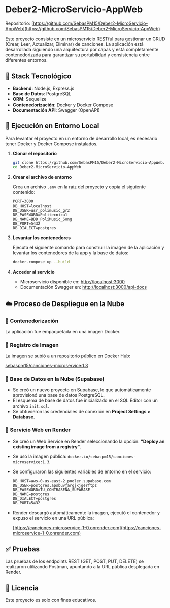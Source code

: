 # Deber2-MicroServicio-AppWeb

Repositorio: [https://github.com/SebasPM15/Deber2-MicroServicio-AppWeb](https://github.com/SebasPM15/Deber2-MicroServicio-AppWeb)

Este proyecto consiste en un microservicio RESTful para gestionar un CRUD (Crear, Leer, Actualizar, Eliminar) de canciones. La aplicación está desarrollada siguiendo una arquitectura por capas y está completamente contenedorizada para garantizar su portabilidad y consistencia entre diferentes entornos.

## 🧰 Stack Tecnológico

- **Backend**: Node.js, Express.js
- **Base de Datos**: PostgreSQL
- **ORM**: Sequelize
- **Contenedorización**: Docker y Docker Compose
- **Documentación API**: Swagger (OpenAPI)

## 🚀 Ejecución en Entorno Local

Para levantar el proyecto en un entorno de desarrollo local, es necesario tener Docker y Docker Compose instalados.

1. **Clonar el repositorio**

   ```bash
   git clone https://github.com/SebasPM15/Deber2-MicroServicio-AppWeb.git
   cd Deber2-MicroServicio-AppWeb
   ```

2. **Crear el archivo de entorno**

   Crea un archivo `.env` en la raíz del proyecto y copia el siguiente contenido:

   ```env
   PORT=3000
   DB_HOST=localhost
   DB_USER=usr_polimusic_gr2
   DB_PASSWORD=Politecnica1
   DB_NAME=BDD_PoliMusic_Song
   DB_PORT=5432
   DB_DIALECT=postgres
   ```

3. **Levantar los contenedores**

   Ejecuta el siguiente comando para construir la imagen de la aplicación y levantar los contenedores de la app y la base de datos:

   ```bash
   docker-compose up --build
   ```

4. **Acceder al servicio**

   - Microservicio disponible en: [http://localhost:3000](http://localhost:3000)
   - Documentación Swagger en: [http://localhost:3000/api-docs](http://localhost:3000/api-docs)

## ☁️ Proceso de Despliegue en la Nube

### 🔹 Contenedorización

La aplicación fue empaquetada en una imagen Docker.

### 🔹 Registro de Imagen

La imagen se subió a un repositorio público en Docker Hub:

[sebaspm15/canciones-microservice:1.3](https://hub.docker.com/r/sebaspm15/canciones-microservice)

### 🔹 Base de Datos en la Nube (Supabase)

- Se creó un nuevo proyecto en Supabase, lo que automáticamente aprovisionó una base de datos PostgreSQL.
- El esquema de base de datos fue inicializado en el SQL Editor con un archivo `init.sql`.
- Se obtuvieron las credenciales de conexión en **Project Settings > Database**.

### 🔹 Servicio Web en Render

- Se creó un Web Service en Render seleccionando la opción: **"Deploy an existing image from a registry"**.
- Se usó la imagen pública: `docker.io/sebaspm15/canciones-microservice:1.3`.
- Se configuraron las siguientes variables de entorno en el servicio:

   ```env
   DB_HOST=aws-0-us-east-2.pooler.supabase.com
   DB_USER=postgres.apsbuvfargjxjgerftpz
   DB_PASSWORD=TU_CONTRASEÑA_SUPABASE
   DB_NAME=postgres
   DB_DIALECT=postgres
   DB_PORT=5432
   ```

- Render descargó automáticamente la imagen, ejecutó el contenedor y expuso el servicio en una URL pública:

  [https://canciones-microservice-1-0.onrender.com](https://canciones-microservice-1-0.onrender.com)

## ✅ Pruebas

Las pruebas de los endpoints REST (GET, POST, PUT, DELETE) se realizaron utilizando Postman, apuntando a la URL pública desplegada en Render.

## 📄 Licencia

Este proyecto es solo con fines educativos.